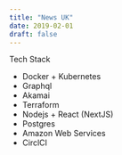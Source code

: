 ```yaml
---
title: "News UK"
date: 2019-02-01
draft: false
---
```


Tech Stack

- Docker + Kubernetes 
- Graphql
- Akamai
- Terraform
- Nodejs + React (NextJS)
- Postgres
- Amazon Web Services
- CirclCI
